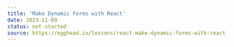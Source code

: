 ```yaml
---
title: 'Make Dynamic Forms with React'
date: 2023-11-09
status: not-started
source: https://egghead.io/lessons/react-make-dynamic-forms-with-react-59050418
---
```


